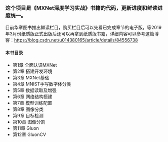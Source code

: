 ### 这个项目是《MXNet深度学习实战》书籍的代码，更新进度和鲜读进度统一。

目前华章图书推出鲜读栏目，购买栏目后可以先看已完成章节的电子版，等2019年3月份纸质版正式出版后还可以再拿到纸质版书籍，详细内容可以参考这篇博客：https://blog.csdn.net/u014380165/article/details/84556738

#### 本书目录
* 第1章 全面认识MXNet
* 第2章 搭建开发环境
* 第3章 MXNet基础
* 第4章 MNIST手写数字体分类
* 第5章 数据读取及增强
* 第6章 网络结构搭建
* 第7章 模型训练配置
* 第8章 图像分类
* 第9章 目标检测
* 第10章 图像分割
* 第11章 Gluon
* 第12章 GluonCV